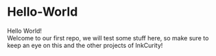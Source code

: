 # Hello-World
Hello World!  
Welcome to our first repo, we will test some stuff here, so make sure to keep an eye on this and the other projects of InkCurity!
